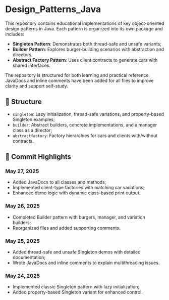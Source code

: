 <h1>Design_Patterns_Java</h1>
<p>
This repository contains educational implementations of key object-oriented design patterns in Java.
Each pattern is organized into its own package and includes:
</p>
<ul>
  <li><strong>Singleton Pattern</strong>: Demonstrates both thread-safe and unsafe variants;</li>
  <li><strong>Builder Pattern</strong>: Explores burger-building scenarios with abstraction and directors;</li>
  <li><strong>Abstract Factory Pattern</strong>: Uses client contracts to generate cars with shared interfaces.</li>
</ul>
<p>
The repository is structured for both learning and practical reference. 
JavaDocs and inline comments have been added for all files to improve clarity and support self-study.
</p>
<h2>📂 Structure</h2>
<ul>
  <li><code>singleton</code>: Lazy initialization, thread-safe variations, and property-based Singleton examples;</li>
  <li><code>builder</code>: Abstract builders, concrete implementations, and a manager class as a director;</li>
  <li><code>abstractfactory</code>: Factory hierarchies for cars and clients with/without contracts.</li>
</ul>
<h2>📅 Commit Highlights</h2>
<h3>May 27, 2025</h3>
<ul>
  <li>Added JavaDocs to all classes and methods;</li>
  <li>Implemented client-type factories with matching car variations;</li>
  <li>Enhanced demo logic with dynamic class-based print output.</li>
</ul>
<h3>May 26, 2025</h3>
<ul>
  <li>Completed Builder pattern with burgers, manager, and variation builders;</li>
  <li>Reorganized files and added supporting comments.</li>
</ul>
<h3>May 25, 2025</h3>
<ul>
  <li>Added thread-safe and unsafe Singleton demos with detailed documentation;</li>
  <li>Wrote JavaDocs and inline comments to explain multithreading issues.</li>
</ul>
<h3>May 24, 2025</h3>
<ul>
  <li>Implemented classic Singleton pattern with lazy initialization;</li>
  <li>Added property-based Singleton variant for enhanced control.</li>
</ul>
<p>
